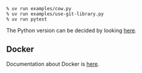 ```console
% uv run examples/cow.py
% uv run examples/use-git-library.py
% uv run pytest
```

The Python version can be decided by looking [here](https://devguide.python.org/versions/).

## Docker

Documentation about Docker is [here](doc/DOCKER.md).
